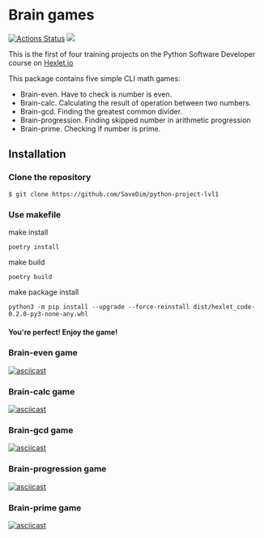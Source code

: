 # Brain games
[![Actions Status](https://github.com/SaveDim/python-project-lvl1/workflows/hexlet-check/badge.svg)](https://github.com/SaveDim/python-project-lvl1/actions)
<a href="https://codeclimate.com/github/SaveDim/python-project-lvl1/maintainability"><img src="https://api.codeclimate.com/v1/badges/56cb0c48385ced385a37/maintainability" /></a>

This is the first of four training projects on the Python Software Developer course on [Hexlet.io](https://ru.hexlet.io)

This package contains five simple CLI math games:

- Brain-even. Have to check is number is even.
- Brain-calc. Calculating the result of operation between two numbers.
- Brain-gcd. Finding the greatest common divider.
- Brain-progression. Finding skipped number in arithmetic progression
- Brain-prime. Checking if number is prime.

## Installation

### Clone the repository

```
$ git clone https://github.com/SaveDim/python-project-lvl1
```

### Use makefile

make install

```
poetry install
```

make build

```
poetry build
```

make package install

```
python3 -m pip install --upgrade --force-reinstall dist/hexlet_code-0.2.0-py3-none-any.whl
```

#### You're perfect! Enjoy the game!
### Brain-even game
[![asciicast](https://asciinema.org/a/504910.svg)](https://asciinema.org/a/504910)

### Brain-calc game
[![asciicast](https://asciinema.org/a/506040.svg)](https://asciinema.org/a/506040)

### Brain-gcd game
[![asciicast](https://asciinema.org/a/517071.svg)](https://asciinema.org/a/517071)

### Brain-progression game
[![asciicast](https://asciinema.org/a/517073.svg)](https://asciinema.org/a/517073)

### Brain-prime game
[![asciicast](https://asciinema.org/a/517075.svg)](https://asciinema.org/a/517075)
